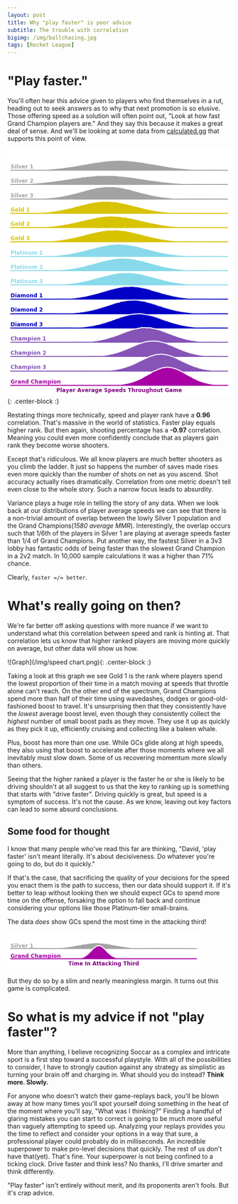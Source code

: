 ```yaml
---
layout: post
title: Why "play faster" is poor advice
subtitle: The trouble with correlation
bigimg: /img/ballchasing.jpg
tags: [Rocket League]
---
```


# "Play faster."
You'll often hear this advice given to players who find themselves in a rut, heading out to seek answers as to why that next promotion is so elusive. Those offering speed as a solution will often point out, "Look at how fast Grand Champion players are." And they say this because it makes a great deal of sense. And we'll be looking at some data from [calculated.gg](http://calculated.gg/) that supports this point of view.

![Graph](/img/speeds.png){: .center-block :}


Restating things more technically, speed and player rank have a **0.96** correlation. That's massive in the world of statistics. Faster play equals higher rank. But then again, shooting percentage has a **-0.97** correlation. Meaning you could even more confidently conclude that as players gain rank they become worse shooters.  

Except that's ridiculous. We all know players are much better shooters as you climb the ladder. It just so happens the number of saves  made rises even more quickly than the number of shots on net as you ascend. Shot accuracy actually rises dramatically. Correlation from one metric doesn't tell even close to the whole story. Such a narrow focus leads to absurdity.

Variance plays a huge role in telling the story of any data. When we look back at our distributions of player average speeds we can see that there is a non-trivial amount of overlap between the lowly Silver 1 population and the Grand Champions(*1580 average MMR*). Interestingly, the overlap occurs such that 1/6th of the players in Silver 1 are playing at average speeds faster than 1/4 of Grand Champions. Put another way, the fastest Silver in a 3v3 lobby has fantastic odds of being faster than the slowest Grand Champion in a 2v2 match. In 10,000 sample calculations it was a higher than 71% chance.

Clearly, `faster =/= better`.

# What's really going on then?
We're far better off asking questions with more nuance if we want to understand what this correlation between speed and rank is hinting at. That correlation lets us know that higher ranked players are moving more quickly on average, but other data will show us how. 

![Graph](/img/speed chart.png){: .center-block :}

Taking a look at this graph we see Gold 1 is the rank where players spend the lowest proportion of their time in a match moving at speeds that throttle alone can't reach. On the other end of the spectrum, Grand Champions spend more than half of their time using wavedashes, dodges or good-old-fashioned boost to travel. It's unsurprising then that they consistently have the *lowest* average boost level, even though they consistently collect the *highest* number of small boost pads as they move. They use it up as quickly as they pick it up, efficiently cruising and collecting like a baleen whale.

Plus, boost has more than one use. While GCs glide along at high speeds, they also using that boost to accelerate after those moments where we all inevitably must slow down. Some of us recovering momentum more slowly than others.

Seeing that the higher ranked a player is the faster he or she is likely to be driving shouldn't at all suggest to us that the key to ranking up is something that starts with "drive faster". Driving quickly is great, but speed is a symptom of success. It's not the cause. As we know, leaving out key factors can lead to some absurd conclusions.

## Some food for thought

I know that many people who've read this far are thinking, "David, 'play faster' isn't meant literally. It's about decisiveness. Do whatever you're going to do, but do it quickly."

If that's the case, that sacrificing the quality of your decisions for the speed you enact them is the path to success, then our data should support it. If it's better to leap without looking then we should expect GCs to spend more time on the offense, forsaking the option to fall back and continue considering your options like those Platinum-tier small-brains.

The data *does* show GCs spend the most time in the attacking third! 

![Graph](/img/attacking_third.png)

But they do so by a slim and nearly meaningless margin. It turns out this game is complicated.

# So what is my advice if not "play faster"?

More than anything, I believe recognizing Soccar as a complex and intricate sport is a first step toward a successful playstyle. With all of the possibilities to consider, I have to strongly caution against any strategy as simplistic as turning your brain off and charging in. What should you do instead? **Think more. Slowly.**

For anyone who doesn't watch their game-replays back, you'll be blown away at how many times you'll spot yourself doing something in the heat of the moment where you'll say, "What was I thinking?" Finding a handful of glaring mistakes you can start to correct is going to be much more useful than vaguely attempting to speed up. Analyzing your replays provides you the time to reflect and consider your options in a way that sure, a professional player could probably do in milliseconds. An incredible superpower to make pro-level decisions that quickly. The rest of us don't have that(yet). That's fine. Your superpower is not being confined to a ticking clock. Drive faster and think less? No thanks, I'll drive smarter and think differently. 

"Play faster" isn't entirely without merit, and its proponents aren't fools. But it's crap advice.
